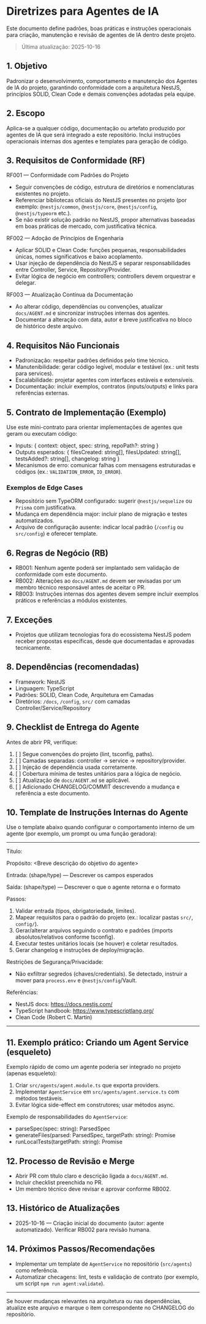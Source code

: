 # Diretrizes para Agentes de IA

Este documento define padrões, boas práticas e instruções operacionais para criação, manutenção e revisão de agentes de IA dentro deste projeto.

> Última atualização: 2025-10-16

## 1. Objetivo

Padronizar o desenvolvimento, comportamento e manutenção dos Agentes de IA do projeto, garantindo conformidade com a arquitetura NestJS, princípios SOLID, Clean Code e demais convenções adotadas pela equipe.

## 2. Escopo

Aplica-se a qualquer código, documentação ou artefato produzido por agentes de IA que será integrado a este repositório. Inclui instruções operacionais internas dos agentes e templates para geração de código.

## 3. Requisitos de Conformidade (RF)

RF001 — Conformidade com Padrões do Projeto

- Seguir convenções de código, estrutura de diretórios e nomenclaturas existentes no projeto.
- Referenciar bibliotecas oficiais do NestJS presentes no projeto (por exemplo: `@nestjs/common`, `@nestjs/core`, `@nestjs/config`, `@nestjs/typeorm` etc.).
- Se não existir solução padrão no NestJS, propor alternativas baseadas em boas práticas de mercado, com justificativa técnica.

RF002 — Adoção de Princípios de Engenharia

- Aplicar SOLID e Clean Code: funções pequenas, responsabilidades únicas, nomes significativos e baixo acoplamento.
- Usar injeção de dependência do NestJS e separar responsabilidades entre Controller, Service, Repository/Provider.
- Evitar lógica de negócio em controllers; controllers devem orquestrar e delegar.

RF003 — Atualização Contínua da Documentação

- Ao alterar código, dependências ou convenções, atualizar `docs/AGENT.md` e sincronizar instruções internas dos agentes.
- Documentar a alteração com data, autor e breve justificativa no bloco de histórico deste arquivo.

## 4. Requisitos Não Funcionais

- Padronização: respeitar padrões definidos pelo time técnico.
- Manutenibilidade: gerar código legível, modular e testável (ex.: unit tests para services).
- Escalabilidade: projetar agentes com interfaces estáveis e extensíveis.
- Documentação: incluir exemplos, contratos (inputs/outputs) e links para referências externas.

## 5. Contrato de Implementação (Exemplo)

Use este mini-contrato para orientar implementações de agentes que geram ou executam código:

- Inputs: { context: object, spec: string, repoPath?: string }
- Outputs esperados: { filesCreated: string[], filesUpdated: string[], testsAdded?: string[], changelog: string }
- Mecanismos de erro: comunicar falhas com mensagens estruturadas e códigos (ex.: `VALIDATION_ERROR`, `IO_ERROR`).

### Exemplos de Edge Cases

- Repositório sem TypeORM configurado: sugerir `@nestjs/sequelize` ou `Prisma` com justificativa.
- Mudança em dependência major: incluir plano de migração e testes automatizados.
- Arquivo de configuração ausente: indicar local padrão (`/config` ou `src/config`) e oferecer template.

## 6. Regras de Negócio (RB)

- RB001: Nenhum agente poderá ser implantado sem validação de conformidade com este documento.
- RB002: Alterações ao `docs/AGENT.md` devem ser revisadas por um membro técnico responsável antes de aceitar o PR.
- RB003: Instruções internas dos agentes devem sempre incluir exemplos práticos e referências a módulos existentes.

## 7. Exceções

- Projetos que utilizam tecnologias fora do ecossistema NestJS podem receber propostas específicas, desde que documentadas e aprovadas tecnicamente.

## 8. Dependências (recomendadas)

- Framework: NestJS
- Linguagem: TypeScript
- Padrões: SOLID, Clean Code, Arquitetura em Camadas
- Diretórios: `/docs`, `/config`, `src/` com camadas Controller/Service/Repository

## 9. Checklist de Entrega do Agente

Antes de abrir PR, verifique:

1. [ ] Segue convenções do projeto (lint, tsconfig, paths).
2. [ ] Camadas separadas: controller → service → repository/provider.
3. [ ] Injeção de dependência usada corretamente.
4. [ ] Cobertura mínima de testes unitários para a lógica de negócio.
5. [ ] Atualização de `docs/AGENT.md` se aplicável.
6. [ ] Adicionado CHANGELOG/COMMIT descrevendo a mudança e referência a este documento.

## 10. Template de Instruções Internas do Agente

Use o template abaixo quando configurar o comportamento interno de um agente (por exemplo, um prompt ou uma função geradora):

---
Título: <Nome do Agente>

Propósito: <Breve descrição do objetivo do agente>

Entrada: (shape/type) — Descrever os campos esperados

Saída: (shape/type) — Descrever o que o agente retorna e o formato

Passos:

1. Validar entrada (tipos, obrigatoriedade, limites).
2. Mapear requisitos para o padrão do projeto (ex.: localizar pastas `src/`, `config/`).
3. Gerar/alterar arquivos seguindo o contrato e padrões (imports absolutos/relativos conforme tsconfig).
4. Executar testes unitários locais (se houver) e coletar resultados.
5. Gerar changelog e instruções de deploy/migração.

Restrições de Segurança/Privacidade:

- Não exfiltrar segredos (chaves/credentials). Se detectado, instruir a mover para `process.env` e `@nestjs/config`/Vault.

Referências:

- NestJS docs: https://docs.nestjs.com/
- TypeScript handbook: https://www.typescriptlang.org/
- Clean Code (Robert C. Martin)

---

## 11. Exemplo prático: Criando um Agent Service (esqueleto)

Exemplo rápido de como um agente poderia ser integrado no projeto (apenas esqueleto):

1. Criar `src/agents/agent.module.ts` que exporta providers.
2. Implementar `AgentService` em `src/agents/agent.service.ts` com métodos testáveis.
3. Evitar lógica side-effect em construtores; usar métodos async.

Exemplo de responsabilidades do `AgentService`:

- parseSpec(spec: string): ParsedSpec
- generateFiles(parsed: ParsedSpec, targetPath: string): Promise<GenerationResult>
- runLocalTests(targetPath: string): Promise<TestReport>

## 12. Processo de Revisão e Merge

- Abrir PR com título claro e descrição ligada a `docs/AGENT.md`.
- Incluir checklist preenchida no PR.
- Um membro técnico deve revisar e aprovar conforme RB002.

## 13. Histórico de Atualizações

- 2025-10-16 — Criação inicial do documento (autor: agente automatizado). Verificar RB002 para revisão humana.

## 14. Próximos Passos/Recomendações

- Implementar um template de `AgentService` no repositório (`src/agents`) como referência.
- Automatizar checagens: lint, tests e validação de contrato (por exemplo, um script `npm run agent:validate`).

---

Se houver mudanças relevantes na arquitetura ou nas dependências, atualize este arquivo e marque o item correspondente no CHANGELOG do repositório.
